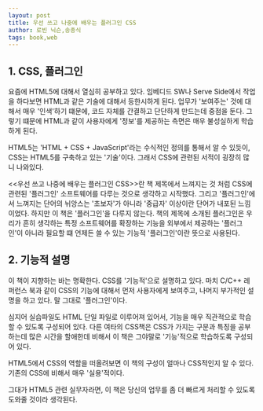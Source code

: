 ```yaml
---
layout: post
title: 우선 쓰고 나중에 배우는 플러그인 CSS
author: 로빈 닉슨,송종식
tags: book,web
---
```


## 1. CSS, 플러그인

요즘에 HTML5에 대해서 열심히 공부하고 있다. 임베디드 SW나 Serve Side에서 작업을 하다보면 HTML과 같은 기술에 대해서 등한시하게 된다. 업무가 '보여주는' 것에 대해서 매우 '인색'하기 떄문에, 코드 자체를 간결하고 단단하게 만드는데 중점을 둔다. 그렇기 떄문에 HTML과 같이 사용자에게 '정보'를 제공하는 측면은 매우 불성실하게 학습하게 된다.

HTML5는 'HTML + CSS + JavaScript'라는 수식적인 정의를 통해서 알 수 있듯이, CSS는 HTML5를 구축하고 있는 '기술'이다. 그래서 CSS에 관련된 서적이 굉장히 많니 나와있다.

<<우선 쓰고 나중에 배우는 플러그인 CSS>>란 책 제목에서 느껴지는 것 처럼 CSS에 관련된 '플러그인' 소프트웨어를 다루는 것으로 생각하고 시작했다. 그리고 '플러그인'에서 느껴지는 단어의 뉘앙스는 '초보자'가 아니라 '중급자' 이상이란 단어가 내포된 느낌이었다. 하지만 이 책은 '플러그인'을 다루지 않는다. 책의 제목에 소개된 플러그인은 우리가 흔히 생각하는 특정 소프트웨어를 확장하는 기능을 외부에서 제공하는 '플러그인'이 아니라 필요할 떄 언제든 쓸 수 있는 기능적 '플러그인'이란 뜻으로 사용된다.

## 2. 기능적 설명

이 책이 지향하는 바는 명확한다. CSS를 '기능적'으로 설명하고 있다. 마치 C/C++ 레퍼런스 북과 같이 CSS의 기능에 대해서 먼저 사용자에게 보여주고, 나머지 부가적인 설명을 하고 있다. 말 그대로 '플러그인'이다.

심지어 실습파일도 HTML 단일 파일로 이루어져 있어서, 기능을 매우 직관적으로 학습할 수 있도록 구성되어 있다. 다른 여타의 CSS책은 CSS가 가지는 구문과 특징을 공부하는데 많은 시간을 할애한데 비해서 이 책은 그야말로 '기능'적으로 학습하도록 구성되어 있다.

HTML5에서 CSS의 역할을 떠올려보면 이 책의 구성이 얼마나 CSS적인지 알 수 있다. 기존의 CSS에 비해서 매우 '실용'적이다.

그대가 HTML5 관련 실무자라면, 이 책은 당신의 업무를 좀 더 빠르게 처리할 수 있도록 도와줄 것이라 생각된다.

